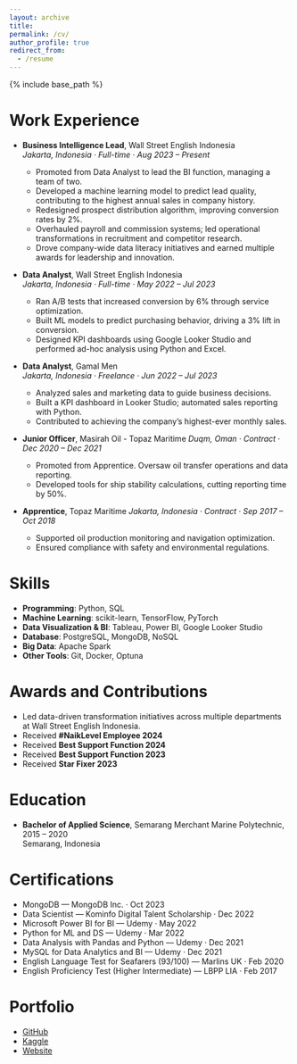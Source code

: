 ```yaml
---
layout: archive
title: 
permalink: /cv/
author_profile: true
redirect_from:
  - /resume
---
```


{% include base_path %}

Work Experience
======
* **Business Intelligence Lead**, Wall Street English Indonesia  
  *Jakarta, Indonesia · Full-time · Aug 2023 – Present*  
  - Promoted from Data Analyst to lead the BI function, managing a team of two.
  - Developed a machine learning model to predict lead quality, contributing to the highest annual sales in company history.
  - Redesigned prospect distribution algorithm, improving conversion rates by 2%.
  - Overhauled payroll and commission systems; led operational transformations in recruitment and competitor research.
  - Drove company-wide data literacy initiatives and earned multiple awards for leadership and innovation.

* **Data Analyst**, Wall Street English Indonesia  
  *Jakarta, Indonesia · Full-time · May 2022 – Jul 2023*  
  - Ran A/B tests that increased conversion by 6% through service optimization.
  - Built ML models to predict purchasing behavior, driving a 3% lift in conversion.
  - Designed KPI dashboards using Google Looker Studio and performed ad-hoc analysis using Python and Excel.

* **Data Analyst**, Gamal Men  
  *Jakarta, Indonesia · Freelance · Jun 2022 – Jul 2023*  
  - Analyzed sales and marketing data to guide business decisions.
  - Built a KPI dashboard in Looker Studio; automated sales reporting with Python.
  - Contributed to achieving the company’s highest-ever monthly sales.

* **Junior Officer**, Masirah Oil - Topaz Maritime
  *Duqm, Oman · Contract · Dec 2020 – Dec 2021*  
  - Promoted from Apprentice. Oversaw oil transfer operations and data reporting.
  - Developed tools for ship stability calculations, cutting reporting time by 50%.

* **Apprentice**, Topaz Maritime
  *Jakarta, Indonesia · Contract · Sep 2017 – Oct 2018*  
  - Supported oil production monitoring and navigation optimization.
  - Ensured compliance with safety and environmental regulations.

Skills
======
* **Programming**: Python, SQL  
* **Machine Learning**: scikit-learn, TensorFlow, PyTorch  
* **Data Visualization & BI**: Tableau, Power BI, Google Looker Studio  
* **Database**: PostgreSQL, MongoDB, NoSQL  
* **Big Data**: Apache Spark  
* **Other Tools**: Git, Docker, Optuna

Awards and Contributions
======
* Led data-driven transformation initiatives across multiple departments at Wall Street English Indonesia.
* Received **#NaikLevel Employee 2024**
* Received **Best Support Function 2024**
* Received **Best Support Function 2023**
* Received **Star Fixer 2023**

Education
======
* **Bachelor of Applied Science**, Semarang Merchant Marine Polytechnic, 2015 – 2020  
  Semarang, Indonesia

Certifications
======
* MongoDB — MongoDB Inc. · Oct 2023  
* Data Scientist — Kominfo Digital Talent Scholarship · Dec 2022  
* Microsoft Power BI for BI — Udemy · May 2022  
* Python for ML and DS — Udemy · Mar 2022  
* Data Analysis with Pandas and Python — Udemy · Dec 2021  
* MySQL for Data Analytics and BI — Udemy · Dec 2021  
* English Language Test for Seafarers (93/100) — Marlins UK · Feb 2020  
* English Proficiency Test (Higher Intermediate) — LBPP LIA · Feb 2017

Portfolio
======
* [GitHub](https://github.com/danjelito)  
* [Kaggle](https://www.kaggle.com/devananjelito)
* [Website](https://danjelito.github.io)  